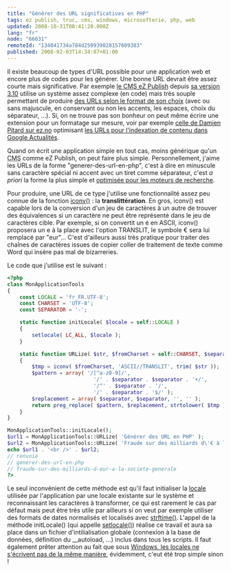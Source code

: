 ```yaml
---
title: "Générer des URL significatives en PHP"
tags: ez publish, truc, cms, windows, microsofterie, php, web
updated: 2008-10-31T08:41:20.000Z
lang: "fr"
node: "66631"
remoteId: "134041734a784d250939028157609383"
published: 2008-02-03T14:34:07+01:00
---
```


Il existe beaucoup de types d'URL possible pour une application web et encore plus de codes pour les générer. Une bonne URL devrait être assez courte mais significative. Par exemple [le CMS eZ Publish](/tag/ez+publish) depuis [sa version 3.10](/post/url-aliases-transformed-into-numbers-when-upgrading-to-ez-publish-3-10-0) utilise un système assez complexe (en code) mais très souple permettant de produire [des URLs selon le format de son choix](http://ez.no/doc/ez_publish/technical_manual/3_10/features/multi_language_support_for_url_aliases) (avec ou sans majuscule, en conservant ou non les accents, les espaces, choix du séparateur, ...). Si, on ne trouve pas son bonheur on peut même écrire une extension pour un formatage sur mesure, voir par exemple [celle de Damien Pitard sur ez.no](http://ez.no/developer/contribs/applications/dpgnu_dp_google_news_url) optimisant [les URLs pour l'indexation de contenu dans Google Actualités](http://www.google.fr/support/news_pub/bin/answer.py?answer=70725).


Quand on écrit une application simple en tout cas, moins générique qu'un <abbr title="Content Management System">CMS</abbr>  comme eZ Publish, on peut faire plus simple. Personnellement, j'aime les URLs de la forme &quot;generer-des-url-en-php&quot;, c'est à dire en minuscule sans caractère spécial ni accent avec un tiret comme séparateur, c'est *a priori* la forme la plus simple et [optimisée pour les moteurs de recherche](http://www.webrankinfo.com/actualites/200704-pas-undescore-dans-les-url.htm).


Pour produire, une URL de ce type j'utilise une fonctionnalité assez peu connue de la fonction [iconv()](http://fr3.php.net/iconv) : la **translittération**. En gros, iconv() est capable lors de la conversion d'un jeu de caractères à un autre de trouver des équivalences si un caractère ne peut être représenté dans le jeu de caractères cible. Par exemple, si on convertit un é en ASCII, iconv() proposera un e à la place avec l'option TRANSLIT, le symbole € sera lui remplacé par &quot;eur&quot;... C'est d'ailleurs aussi très pratique pour traiter des chaînes de caractères issues de copier coller de traitement de texte comme Word qui insère pas mal de bizarreries.


Le code que j'utilise est le suivant :

``` php
<?php
class MonApplicationTools
{
    const LOCALE = 'fr_FR.UTF-8';
    const CHARSET = 'UTF-8';
    const SEPARATOR = '-';

    static function initLocale( $locale = self::LOCALE )
    {
        setlocale( LC_ALL, $locale );
    }

    static function URLize( $str, $fromCharset = self::CHARSET, $separator = self::SEPARATOR )
    {
        $tmp = iconv( $fromCharset, 'ASCII//TRANSLIT', trim( $str ));
        $pattern = array( '/[^a-z0-9]/',
                            '/' . $separator . $separator . '+/',
                            '/^' . $separator . '/',
                            '/' . $separator . '$/' );
        $replacement = array( $separator, $separator, '', '' );
        return preg_replace( $pattern, $replacement, strtolower( $tmp ));
    }
}

MonApplicationTools::initLocale();
$url1 = MonApplicationTools::URLize( 'Générer des URL en PHP' );
$url2 = MonApplicationTools::URLize( 'Fraude sur des milliards d\'€ à la Société Générale !!' );
echo $url1 . '<br />' . $url2;
// renvoie
// generer-des-url-en-php
// fraude-sur-des-milliards-d-eur-a-la-societe-generale
?>

```


Le seul inconvénient de cette méthode est qu'il faut initialiser la [locale](http://pwet.fr/man/linux/conventions/locale) utilisée par l'application par une locale existante sur le système et reconnaissant les caractères à transformer, ce qui est rarement le cas par défaut mais peut être très utile par ailleurs si on veut par exemple utiliser des formats de dates normalisés et localisés avec [strftime()](http://fr3.php.net/strftime). L'appel de la méthode initLocale() (qui appelle [setlocale()](http://fr3.php.net/setlocale)) réalise ce travail et aura sa place dans un fichier d'intilialisation globale (connexion à la base de données, définition du __autoload, ...) inclus dans tous les scripts. Il faut également prêter attention au fait que sous [Windows, les locales ne s'écrivent pas de la même manière](http://msdn.microsoft.com/library/default.asp?url=/library/en-us/vclib/html/_crt_language_strings.asp), évidemment, c'eut été trop simple sinon !

